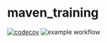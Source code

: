 # maven_training
[![codecov](https://codecov.io/gh/Baudouin95/maven_training/branch/main/graph/badge.svg?token=ea7e0841-1737-452f-a571-56f24b4ec7a2)](https://codecov.io/gh/Baudouin95/maven_training)
![example workflow](https://github.com/Baudouin95/maven_training/actions/workflows/build.yml/badge.svg)
